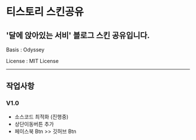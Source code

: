 # 티스토리 스킨공유
'달에 앉아있는 서비' 블로그 스킨 공유입니다.
--------------
Basis : Odyssey

License : MIT License

--------------
## 작업사항

### V1.0
* 소스코드 최적화 (진행중)
* 상단이동버튼 추가
* 페이스북 Btn >> 깃허브 Btn

